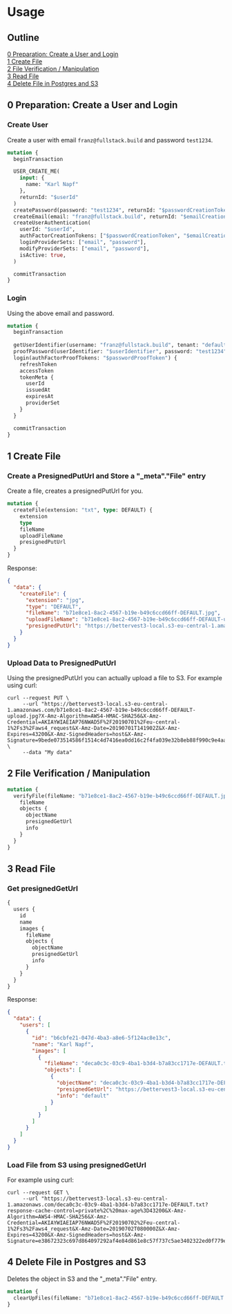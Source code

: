 # Usage

## Outline

[0 Preparation: Create a User and Login](#0-preparation-create-a-user-and-login)<br>
[1 Create File](#1-create-file)<br>
[2 File Verification / Manipulation](#2-file-verification--manipulation)<br>
[3 Read File](#3-read-file)<br>
[4 Delete File in Postgres and S3](#4-delete-file-in-postgres-and-s3)

## 0 Preparation: Create a User and Login

### Create User

Create a user with email `franz@fullstack.build` and password `test1234`.

```graphql
mutation {
  beginTransaction

  USER_CREATE_ME(
    input: {
      name: "Karl Napf"
    },
    returnId: "$userId"
  )
  createPassword(password: "test1234", returnId: "$passwordCreationToken")
  createEmail(email: "franz@fullstack.build", returnId: "$emailCreationToken")
  createUserAuthentication(
    userId: "$userId",
    authFactorCreationTokens: ["$passwordCreationToken", "$emailCreationToken"],
    loginProviderSets: ["email", "password"],
    modifyProviderSets: ["email", "password"],
    isActive: true,
  )

  commitTransaction
}
```

### Login

Using the above email and password.

```graphql
mutation {
  beginTransaction
 
  getUserIdentifier(username: "franz@fullstack.build", tenant: "default", returnId: "$userIdentifier")
  proofPassword(userIdentifier: "$userIdentifier", password: "test1234", returnId: "$passwordProofToken")
  login(authFactorProofTokens: "$passwordProofToken") {
    refreshToken
    accessToken
    tokenMeta {
      userId
      issuedAt
      expiresAt
      providerSet
    }
  }

  commitTransaction
}
```


## 1 Create File

### Create a PresignedPutUrl and Store a "_meta"."File" entry

Create a file, creates a presignedPutUrl for you.

```graphql
mutation {
  createFile(extension: "txt", type: DEFAULT) {
    extension
    type
    fileName
    uploadFileName
    presignedPutUrl
  }
}
```

Response:

```json
{
  "data": {
    "createFile": {
      "extension": "jpg",
      "type": "DEFAULT",
      "fileName": "b71e8ce1-8ac2-4567-b19e-b49c6ccd66ff-DEFAULT.jpg",
      "uploadFileName": "b71e8ce1-8ac2-4567-b19e-b49c6ccd66ff-DEFAULT-upload.jpg",
      "presignedPutUrl": "https://bettervest3-local.s3-eu-central-1.amazonaws.com/b71e8ce1-8ac2-4567-b19e-b49c6ccd66ff-DEFAULT-upload.jpg?X-Amz-Algorithm=AWS4-HMAC-SHA256&X-Amz-Credential=AKIAYWIAEIAP76NWAD5F%2F20190701%2Feu-central-1%2Fs3%2Faws4_request&X-Amz-Date=20190701T141902Z&X-Amz-Expires=43200&X-Amz-SignedHeaders=host&X-Amz-Signature=9bede073514586f1514c4d7416ea0dd16c2f4fa039e32b8eb88f990c9e4aac92"
    }
  }
}
```

### Upload Data to PresignedPutUrl

Using the presignedPutUrl you can actually upload a file to S3. For example using curl:

```shell
curl --request PUT \
     --url "https://bettervest3-local.s3-eu-central-1.amazonaws.com/b71e8ce1-8ac2-4567-b19e-b49c6ccd66ff-DEFAULT-upload.jpg?X-Amz-Algorithm=AWS4-HMAC-SHA256&X-Amz-Credential=AKIAYWIAEIAP76NWAD5F%2F20190701%2Feu-central-1%2Fs3%2Faws4_request&X-Amz-Date=20190701T141902Z&X-Amz-Expires=43200&X-Amz-SignedHeaders=host&X-Amz-Signature=9bede073514586f1514c4d7416ea0dd16c2f4fa039e32b8eb88f990c9e4aac92" \
     --data "My data"
```

## 2 File Verification / Manipulation

```graphql
mutation {
  verifyFile(fileName: "b71e8ce1-8ac2-4567-b19e-b49c6ccd66ff-DEFAULT.jpg") {
    fileName
    objects {
      objectName
      presignedGetUrl
      info
    }
  }
}
```

## 3 Read File

### Get presignedGetUrl

```graphql
{
  users {
    id
    name
    images {
      fileName
      objects {
        objectName
        presignedGetUrl
        info
      }
    }
  }
}
```

Response:

```json
{
  "data": {
    "users": [
      {
        "id": "b6cbfe21-047d-4ba3-a8e6-5f124ac8e13c",
        "name": "Karl Napf",
        "images": [
          {
            "fileName": "deca0c3c-03c9-4ba1-b3d4-b7a83cc1717e-DEFAULT.txt",
            "objects": [
              {
                "objectName": "deca0c3c-03c9-4ba1-b3d4-b7a83cc1717e-DEFAULT.txt",
                "presignedGetUrl": "https://bettervest3-local.s3-eu-central-1.amazonaws.com/deca0c3c-03c9-4ba1-b3d4-b7a83cc1717e-DEFAULT.txt?response-cache-control=private%2C%20max-age%3D43200&X-Amz-Algorithm=AWS4-HMAC-SHA256&X-Amz-Credential=AKIAYWIAEIAP76NWAD5F%2F20190702%2Feu-central-1%2Fs3%2Faws4_request&X-Amz-Date=20190702T080000Z&X-Amz-Expires=43200&X-Amz-SignedHeaders=host&X-Amz-Signature=e38672323c697d864097292af4e84d861e8c57f737c5ae3402322ed0f779e1dd",
                "info": "default"
              }
            ]
          }
        ]
      }
    ]
  }
}
```

### Load File from S3 using presignedGetUrl

For example using curl:

```shell
curl --request GET \
     --url "https://bettervest3-local.s3-eu-central-1.amazonaws.com/deca0c3c-03c9-4ba1-b3d4-b7a83cc1717e-DEFAULT.txt?response-cache-control=private%2C%20max-age%3D43200&X-Amz-Algorithm=AWS4-HMAC-SHA256&X-Amz-Credential=AKIAYWIAEIAP76NWAD5F%2F20190702%2Feu-central-1%2Fs3%2Faws4_request&X-Amz-Date=20190702T080000Z&X-Amz-Expires=43200&X-Amz-SignedHeaders=host&X-Amz-Signature=e38672323c697d864097292af4e84d861e8c57f737c5ae3402322ed0f779e1dd"
```


## 4 Delete File in Postgres and S3

Deletes the object in S3 and the "_meta"."File" entry.

```graphql
mutation {
  clearUpFiles(fileName: "b71e8ce1-8ac2-4567-b19e-b49c6ccd66ff-DEFAULT.jpg")
}
```